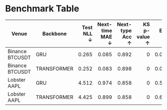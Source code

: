 # Benchmark Table

| Venue | Backbone | Test NLL ↓ | Next-time MAE ↓ | Next-type Acc ↑ | KS p-value ↑ | ECE ↓ |
| --- | --- | ---: | ---: | ---: | ---: | ---: |
| Binance BTCUSDT | GRU | 0.265 | 0.085 | 0.892 | 0 | 0.035 |
| Binance BTCUSDT | TRANSFORMER | 0.252 | 0.083 | 0.898 | 0 | 0.040 |
| Lobster AAPL | GRU | 4.512 | 0.974 | 0.858 | 0 | 0.591 |
| Lobster AAPL | TRANSFORMER | 4.425 | 0.899 | 0.858 | 0 | 0.637 |
